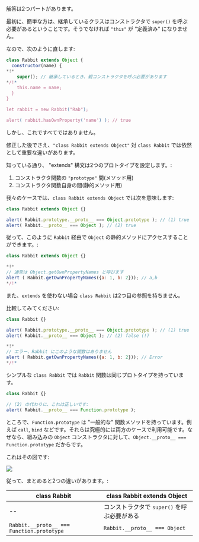 解答は2つパートがあります。

最初に、簡単な方は、継承しているクラスはコンストラクタで `super()` を呼ぶ必要があるということです。そうでなければ `"this"` が "定義済み" になりません。

なので、次のように直します:

```js run
class Rabbit extends Object {
  constructor(name) {
*!*
    super(); // 継承しているとき、親コンストラクタを呼ぶ必要があります
*/!*
    this.name = name;
  }
}

let rabbit = new Rabbit("Rab");

alert( rabbit.hasOwnProperty('name') ); // true
```

しかし、これですべてではありません。

修正した後でさえ、`"class Rabbit extends Object"` 対 `class Rabbit` では依然として重要な違いがあります。

知っている通り、 "extends" 構文は2つのプロトタイプを設定します。:

1. コンストラクタ関数の `"prototype"` 間(メソッド用)
2. コンストラクタ関数自身の間(静的メソッド用)

我々のケースでは、`class Rabbit extends Object` では次を意味します:

```js run
class Rabbit extends Object {}

alert( Rabbit.prototype.__proto__ === Object.prototype ); // (1) true
alert( Rabbit.__proto__ === Object ); // (2) true
```

従って、このように `Rabbit` 経由で `Object` の静的メソッドにアクセスすることができます。:

```js run
class Rabbit extends Object {}

*!*
// 通常は Object.getOwnPropertyNames と呼びます
alert ( Rabbit.getOwnPropertyNames({a: 1, b: 2})); // a,b
*/!*
```

また、`extends` を使わない場合 `class Rabbit` は2つ目の参照を持ちません。

比較してみてください:

```js run
class Rabbit {}

alert( Rabbit.prototype.__proto__ === Object.prototype ); // (1) true
alert( Rabbit.__proto__ === Object ); // (2) false (!)

*!*
// エラー、Rabbit にこのような関数はありません
alert ( Rabbit.getOwnPropertyNames({a: 1, b: 2})); // Error
*/!*
```

シンプルな `class Rabbit` では `Rabbit` 関数は同じプロトタイプを持っています。

```js run
class Rabbit {}

// (2) の代わりに、これは正しいです:
alert( Rabbit.__proto__ === Function.prototype );
```

ところで、`Function.prototype` は "一般的な" 関数メソッドを持っています。例えば `call`, `bind` などです。それらは究極的には両方のケースで利用可能です。なぜなら、組み込みの `Object` コンストラクタに対して、`Object.__proto__ === Function.prototype` だからです。

これはその図です:

![](rabbit-extends-object.png)

従って、まとめると2つの違いがあります。:

| class Rabbit | class Rabbit extends Object  |
|--------------|------------------------------|
| --             | コンストラクタで `super()` を呼ぶ必要がある |
| `Rabbit.__proto__ === Function.prototype` | `Rabbit.__proto__ === Object` |
